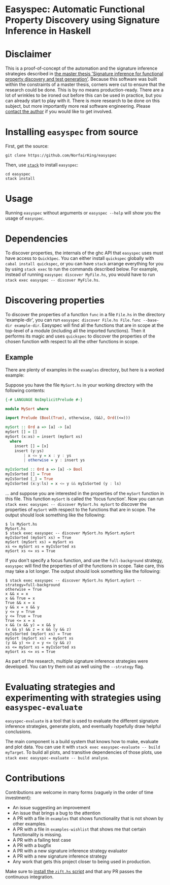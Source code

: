 Easyspec: Automatic Functional Property Discovery using Signature Inference in Haskell
======================================================================================


# Disclaimer

This is a proof-of-concept of the automation and the signature inference strategies described in [the master thesis 'Signature inference for functional property discovery and test generation'](https://github.com/NorfairKing/thesis).
Because this software was built within the constraints of a master thesis, corners were cut to ensure that the research could be done.
This is by no means production-ready.
There are a lot of wrinkles to be ironed out before this can be used in practice, but you can already start to play with it.
There is more research to be done on this subject, but more importantly more real software engineering.
Please [contact the author](https://cs-syd.eu/contact) if you would like to get involved.

# Installing `easyspec` from source

First, get the source:

``` shell
git clone https://github.com/NorfairKing/easyspec
```

Then, use [`stack`](https://haskellstack.org/) to install `easyspec`:

``` shell
cd easyspec
stack install
```

# Usage

Running `easyspec` without arguments or `easyspec --help` will show you the usage of `easyspec`.

# Dependencies

To discover properties, the internals of the ghc API that `easyspec` uses must have access to `QuickSpec`.
You can either install `quickspec` globally with `cabal install quickspec`, or you can have `stack` arrange everything for you by using `stack exec` to run the commands described below.
For example, instead of running `easyspec discover MyFile.hs`, you would have to run `stack exec easyspec -- discover MyFile.hs`.

# Discovering properties

To discover the properties of a functlon `func` in a file `File.hs` in the directory 'example-dir', you can run `easyspec discover File.hs File.func --base-dir example-dir`.
Easyspec will find all the functions that are in scope at the top-level of a module (including all the imported functions).
Then it performs its magic and uses `quickspec` to discover the properties of the chosen function with respect to all the other functions in scope.

## Example

There are plenty of examples in the `examples` directory, but here is a worked example:

Suppose you have the file `MySort.hs` in your working directory with the following contents:

``` Haskell
{-# LANGUAGE NoImplicitPrelude #-}

module MySort where

import Prelude (Bool(True), otherwise, (&&), Ord((<=)))

mySort :: Ord a => [a] -> [a]
mySort [] = []
mySort (x:xs) = insert (mySort xs)
  where
    insert [] = [x]
    insert (y:ys)
        | x <= y = x : y : ys
        | otherwise = y : insert ys

myIsSorted :: Ord a => [a] -> Bool
myIsSorted [] = True
myIsSorted [_] = True
myIsSorted (x:y:ls) = x <= y && myIsSorted (y : ls)
```

... and suppose you are interested in the properties of the `mySort` function in this file.
This function `mySort` is called the 'focus function'.
Now you can run `stack exec easyspec -- discover MySort.hs mySort` to discover the properties of `mySort` with respect to the functions that are in scope.
The output should look something like the following:

```
$ ls MySort.hs 
MySort.hs
$ stack exec easyspec -- discover MySort.hs MySort.mySort
myIsSorted (mySort xs) = True
mySort (mySort xs) = mySort xs
xs <= mySort xs = myIsSorted xs
mySort xs <= xs = True
```

If you don't specify a focus function, and use the `full-background` strategy, `easyspec` will find the properties of _all_ the functions in scope.
Take care, this may take a lot longer.
The output should look something like the following:

```
$ stack exec easyspec -- discover MySort.hs MySort.mySort --strategy=full-background
otherwise = True
x && x = x
x && True = x
True && x = x
y && x = x && y
y <= y = True
y <= True = True
True <= x = x
x && (x && y) = x && y
(x && y) && z = x && (y && z)
myIsSorted (mySort xs) = True
mySort (mySort xs) = mySort xs
(y && y) <= z = y <= (y && z)
xs <= mySort xs = myIsSorted xs
mySort xs <= xs = True
```

As part of the research, multiple signature inference strategies were developed.
You can try them out as well using the `--strategy` flag.

# Evaluating strategies and experimenting with strategies using `easyspec-evaluate`

`easyspec-evaluate` is a tool that is used to evaluate the different signature inference strategies, generate plots, and eventually hopefully draw helpful conclusions.

The main component is a build system that knows how to make, evaluate and plot data.
You can use it with `stack exec easyspec-evaluate -- build myTarget`.
To build all plots, and transitive dependencies of those plots, use `stack exec easyspec-evaluate -- build analyse`.


# Contributions

Contributions are welcome in many forms (vaguely in the order of time investment):

- An issue suggesting an improvement
- An issue that brings a bug to the attention
- A PR with a file in `examples` that shows functionality that is not shown by other examples.
- A PR with a file in `examples-wishlist` that shows me that certain functionality is missing.
- A PR with a failing test case
- A PR with a bugfix
- A PR with a new signature inference strategy evaluator
- A PR with a new signature inference strategy
- Any work that gets this project closer to being used in production.

Make sure to [install the `zift.hs` script](https://github.com/NorfairKing/zifter) and that any PR passes the continuous integration.

